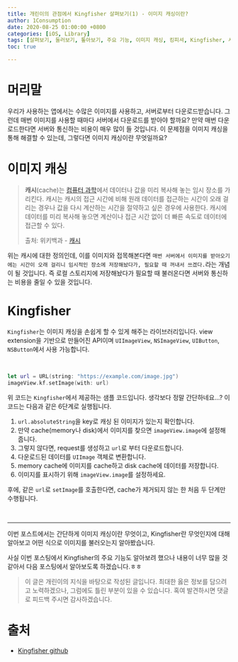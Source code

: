 ```yaml
---
title: 개린이의 관점에서 Kingfisher 살펴보기(1) - 이미지 캐싱이란?
author: 1Consumption
date: 2020-08-25 01:00:00 +0800
categories: [iOS, Library]
tags: [살펴보기, 둘러보기, 톺아보기, 주요 기능, 이미지 캐싱, 킹피셔, Kingfisher, 사용법]
toc: true

---
```


# 머리말

우리가 사용하는 앱에서는 수많은 이미지를 사용하고, 서버로부터 다운로드받습니다. 그런데 매번 이미지를 사용할 때마다 서버에서 다운로드를 받아야 할까요? 만약 매번 다운로드한다면 서버와 통신하는 비용이 매우 많이 들 것입니다. 이 문제점을 이미지 캐싱을 통해 해결할 수 있는데, 그렇다면 이미지 캐싱이란 무엇일까요?

# 이미지 캐싱

> **캐시**(cache)는 [컴퓨터 과학](https://ko.wikipedia.org/wiki/컴퓨터_과학)에서 데이터나 값을 미리 복사해 놓는 임시 장소를 가리킨다. 캐시는 캐시의 접근 시간에 비해 원래 데이터를 접근하는 시간이 오래 걸리는 경우나 값을 다시 계산하는 시간을 절약하고 싶은 경우에 사용한다. 캐시에 데이터를 미리 복사해 놓으면 계산이나 접근 시간 없이 더 빠른 속도로 데이터에 접근할 수 있다.
>
> 출처: 위키백과 - [캐시](https://ko.wikipedia.org/wiki/캐시)

위는 캐시에 대한 정의인데, 이를 이미지와 접목해본다면 `매번 서버에서 이미지를 받아오기에는 시간이 오래 걸리니 임시적인 장소에 저장해놨다가, 필요할 때 꺼내서 쓰겠다.`라는 개념이 될 것입니다. 즉 로컬 스토리지에 저장해놨다가 필요할 때 불러온다면 서버와 통신하는 비용을 줄일 수 있을 것입니다.

# Kingfisher

`Kingfisher`는 이미지 캐싱을 손쉽게 할 수 있게 해주는 라이브러리입니다. view extension을 기반으로 만들어진 API이며 `UIImageView`, `NSImageView`, `UIButton`, `NSButton`에서 사용 가능합니다. 

<br>

``` swift
let url = URL(string: "https://example.com/image.jpg")
imageView.kf.setImage(with: url)
```

위 코드는 `Kingfisher`에서 제공하는 샘플 코드입니다. 생각보다 정말 간단하네요...? 이 코드는 다음과 같은 6단계로 실행됩니다.

1. `url.absoluteString`을 key로 캐싱 된 이미지가 있는지 확인합니다.
2. 만약 cache(memory나 disk)에서 이미지를 찾으면 `imageView.image`에 설정해줍니다.
3. 그렇지 않다면, request를 생성하고 `url`로 부터 다운로드합니다.
4. 다운로드된 데이터를 `UIImage` 객체로 변환합니다.
5. memory cache에 이미지를 cache하고 disk cache에 데이터를 저장합니다.
6. 이미지를 표시하기 위해 `imageView.image`를 설정하세요.

후에, 같은 `url`로 `setImage`를 호출한다면, cache가 제거되지 않는 한 처음 두 단계만 수행됩니다. 

<br>

-----

이번 포스트에서는 간단하게 이미지 캐싱이란 무엇이고, Kingfisher란 무엇인지에 대해 알아보고 어떤 식으로 이미지를 불러오는지 알아봤습니다.

사실 이번 포스팅에서 Kingfisher의 주요 기능도 알아보려 했으나 내용이 너무 많을 것 같아서 다음 포스팅에서 알아보도록 하겠습니다.ㅎㅎ

> 이 글은 개린이의 지식을 바탕으로 작성된 글입니다. 최대한 옳은 정보를 담으려고 노력하겠으나, 그럼에도 틀린 부분이 있을 수 있습니다. 혹여 발견하시면 댓글로 피드백 주시면 감사하겠습니다.

# 출처

* [Kingfisher github](https://github.com/onevcat/Kingfisher)

